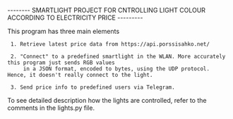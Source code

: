-------- SMARTLIGHT PROJECT FOR CNTROLLING LIGHT COLOUR ACCORDING TO ELECTRICITY PRICE ---------

   This program has three main elements

     1. Retrieve latest price data from https://api.porssisahko.net/
     
     2. "Connect" to a predefined smartlight in the WLAN. More accurately this program just sends RGB values
         in a JSON format, encoded to bytes, using the UDP protocol. Hence, it doesn't really connect to the light.

     3. Send price info to predefined users via Telegram.

To see detailed description how the lights are controlled, refer to the comments in the lights.py file.
